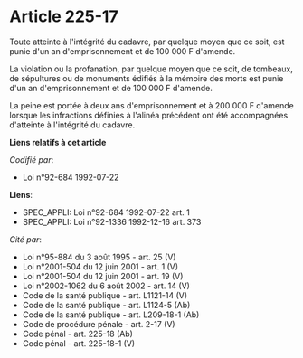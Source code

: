 # Article 225-17

Toute atteinte à l'intégrité du cadavre, par quelque moyen que ce soit, est punie d'un an d'emprisonnement et de 100 000 F
d'amende.

La violation ou la profanation, par quelque moyen que ce soit, de tombeaux, de sépultures ou de monuments édifiés à la
mémoire des morts est punie d'un an d'emprisonnement et de 100 000 F d'amende.

La peine est portée à deux ans d'emprisonnement et à 200 000 F d'amende lorsque les infractions définies à l'alinéa précédent
ont été accompagnées d'atteinte à l'intégrité du cadavre.

**Liens relatifs à cet article**

_Codifié par_:

  - Loi n°92-684 1992-07-22

**Liens**:

  - SPEC_APPLI: Loi n°92-684 1992-07-22 art. 1
  - SPEC_APPLI: Loi n°92-1336 1992-12-16 art. 373

_Cité par_:

  - Loi n°95-884 du 3 août 1995 - art. 25 (V)
  - Loi n°2001-504 du 12 juin 2001 - art. 1 (V)
  - Loi n°2001-504 du 12 juin 2001 - art. 19 (V)
  - Loi n°2002-1062 du 6 août 2002 - art. 14 (V)
  - Code de la santé publique - art. L1121-14 (V)
  - Code de la santé publique - art. L1124-5 (Ab)
  - Code de la santé publique - art. L209-18-1 (Ab)
  - Code de procédure pénale - art. 2-17 (V)
  - Code pénal - art. 225-18 (Ab)
  - Code pénal - art. 225-18-1 (V)
